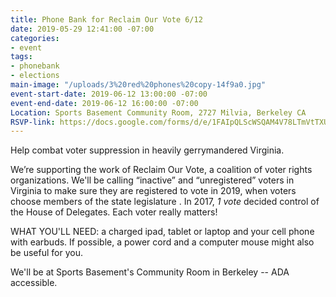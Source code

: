 ```yaml
---
title: Phone Bank for Reclaim Our Vote 6/12
date: 2019-05-29 12:41:00 -07:00
categories:
- event
tags:
- phonebank
- elections
main-image: "/uploads/3%20red%20phones%20copy-14f9a0.jpg"
event-start-date: 2019-06-12 13:00:00 -07:00
event-end-date: 2019-06-12 16:00:00 -07:00
Location: Sports Basement Community Room, 2727 Milvia, Berkeley CA
RSVP-link: https://docs.google.com/forms/d/e/1FAIpQLScWSQAM4V78LTmVtTXUQ7evOqLzKEwMIdRJDBFXFrfEQ8z37g/viewform
---
```


Help combat voter suppression in heavily gerrymandered Virginia.

We’re supporting the work of Reclaim Our Vote, a coalition of voter rights organizations. We'll be calling “inactive” and “unregistered” voters in Virginia to make sure they are registered to vote in 2019, when voters choose members of the state legislature . In 2017, *1 vote* decided control of the House of Delegates. Each voter really matters!

WHAT YOU'LL NEED: a charged ipad, tablet or laptop and your cell phone with earbuds. If possible, a power cord and a computer mouse might also be useful for you.

We'll be at Sports Basement's Community Room in Berkeley -- ADA accessible.